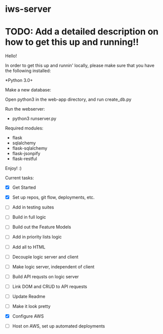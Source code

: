 # iws-server

# TODO: Add a detailed description on how to get this up and running!!

Hello!

In order to get this up and runnin' locally, please make sure that you have the following installed:

*Python 3.0+

Make a new database:

Open python3 in the web-app directory, and run create_db.py

Run the webserver:

* python3 runserver.py

Required modules:
* flask 
* sqlalchemy 
* flask-sqlalchemy
* flask-jsonpify 
* flask-restful

Enjoy! :)

Current tasks:

- [x] Get Started
- [x] Set up repos, git flow, deployments, etc.
- [ ] Add in testing suites

- [ ] Build in full logic
- [ ] Build out the Feature Models
- [ ] Add in priority lists logic
- [ ] Add all to HTML

- [ ] Decouple logic server and client
- [ ] Make logic server, independent of client
- [ ] Build API requsts on logic server
- [ ] Link DOM and CRUD to API requests
- [ ] Update Readme

- [ ] Make it look pretty
- [x] Configure AWS
- [ ] Host on AWS, set up automated deployments

